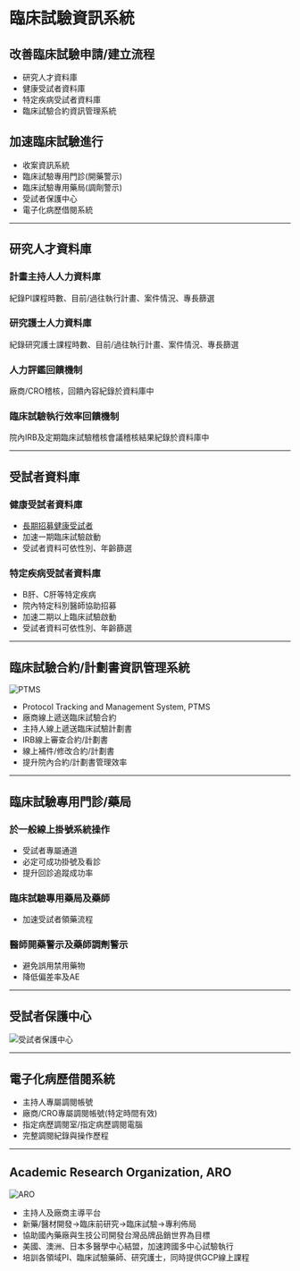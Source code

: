 # 臨床試驗資訊系統

## 改善臨床試驗申請/建立流程

- 研究人才資料庫
- 健康受試者資料庫
- 特定疾病受試者資料庫
- 臨床試驗合約資訊管理系統

## 加速臨床試驗進行

- 收案資訊系統
- 臨床試驗專用門診(開藥警示)
- 臨床試驗專用藥局(調劑警示)
- 受試者保護中心
- 電子化病歷借閱系統

---

## 研究人才資料庫

### 計畫主持人人力資料庫

紀錄PI課程時數、目前/過往執行計畫、案件情況、專長篩選

### 研究護士人力資料庫

紀錄研究護士課程時數、目前/過往執行計畫、案件情況、專長篩選

### 人力評鑑回饋機制

廠商/CRO稽核，回饋內容紀錄於資料庫中

### 臨床試驗執行效率回饋機制

院內IRB及定期臨床試驗稽核會議稽核結果紀錄於資料庫中

---

## 受試者資料庫

### 健康受試者資料庫

- [長期招募健康受試者](https://goo.gl/SJAPZJ)
- 加速一期臨床試驗啟動
- 受試者資料可依性別、年齡篩選

### 特定疾病受試者資料庫

- B肝、C肝等特定疾病
- 院內特定科別醫師協助招募
- 加速二期以上臨床試驗啟動
- 受試者資料可依性別、年齡篩選

---

## 臨床試驗合約/計劃書資訊管理系統

![PTMS](https://i.imgur.com/MmJQCcm.png)

- Protocol Tracking and Management System, PTMS
- 廠商線上遞送臨床試驗合約
- 主持人線上遞送臨床試驗計劃書
- IRB線上審查合約/計劃書
- 線上補件/修改合約/計劃書
- 提升院內合約/計劃書管理效率

---

## 臨床試驗專用門診/藥局

### 於一般線上掛號系統操作

- 受試者專屬通道
- 必定可成功掛號及看診
- 提升回診追蹤成功率

### 臨床試驗專用藥局及藥師

- 加速受試者領藥流程

### 醫師開藥警示及藥師調劑警示

- 避免誤用禁用藥物
- 降低偏差率及AE

---

## 受試者保護中心

![受試者保護中心](https://i.imgur.com/2s0kPYC.png)

---

## 電子化病歷借閱系統

- 主持人專屬調閱帳號
- 廠商/CRO專屬調閱帳號(特定時間有效)
- 指定病歷調閱室/指定病歷調閱電腦
- 完整調閱紀錄與操作歷程

---

## Academic Research Organization, ARO

![ARO](https://i.imgur.com/kgWUGoT.png)

- 主持人及廠商主導平台
- 新藥/醫材開發→臨床前研究→臨床試驗→專利佈局
- 協助國內藥廠與生技公司開發台灣品牌品銷世界為目標
- 美國、澳洲、日本多醫學中心結盟，加速跨國多中心試驗執行
- 培訓各領域PI、臨床試驗藥師、研究護士，同時提供GCP線上課程
